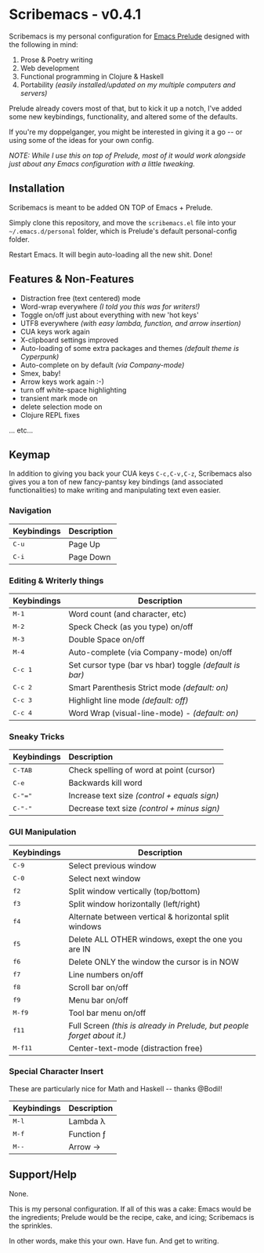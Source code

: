 # Scribemacs - v0.4.1

Scribemacs is my personal configuration for [Emacs Prelude](https://github.com/bbatsov/prelude) designed with the following in mind:

1. Prose & Poetry writing
2. Web development
3. Functional programming in Clojure & Haskell
4. Portability *(easily installed/updated on my multiple computers and servers)*

Prelude already covers most of that, but to kick it up a notch, I've added some new keybindings, functionality, and altered some of the defaults.

If you're my doppelganger, you might be interested in giving it a go -- or using some of the ideas for your own config.

*NOTE: While I use this on top of Prelude, most of it would work alongside just about any Emacs configuration with a little tweaking.*

## Installation

Scribemacs is meant to be added ON TOP of Emacs + Prelude.

Simply clone this repository, and move the ```scribemacs.el``` file into your ```~/.emacs.d/personal``` folder, which is Prelude's default personal-config folder.

Restart Emacs. It will begin auto-loading all the new shit. Done!

## Features & Non-Features

- Distraction free (text centered) mode
- Word-wrap everywhere *(I told you this was for writers!)*
- Toggle on/off just about everything with new 'hot keys'
- UTF8 everywhere *(with easy lambda, function, and arrow insertion)*
- CUA keys work again
- X-clipboard settings improved
- Auto-loading of some extra packages and themes *(default theme is Cyperpunk)*
- Auto-complete on by default *(via Company-mode)*
- Smex, baby!
- Arrow keys work again :-)
- turn off white-space highlighting
- transient mark mode on
- delete selection mode on
- Clojure REPL fixes

... etc...

## Keymap

In addition to giving you back your CUA keys ```C-c,C-v,C-z```, Scribemacs also gives you a ton of new fancy-pantsy key bindings (and associated functionalities) to make writing and manipulating text even easier.

### Navigation

Keybindings        | Description
-------------------|-------------------------------------------------------
<kbd>C-u</kbd>     | Page Up
<kbd>C-i</kbd>     | Page Down


### Editing & Writerly things

Keybindings        | Description
-------------------|-------------------------------------------------------
<kbd>M-1</kbd>     | Word count (and character, etc)
<kbd>M-2</kbd>     | Speck Check (as you type) on/off
<kbd>M-3</kbd>     | Double Space on/off
<kbd>M-4</kbd>     | Auto-complete (via Company-mode) on/off
<kbd>C-c 1</kbd>   | Set cursor type (bar vs hbar) toggle *(default is bar)*
<kbd>C-c 2</kbd>   | Smart Parenthesis Strict mode *(default: on)*
<kbd>C-c 3</kbd>   | Highlight line mode *(default: off)*
<kbd>C-c 4</kbd>   | Word Wrap (visual-line-mode) - *(default: on)*

### Sneaky Tricks

 Keybindings        | Description
:-------------------|:-------------------------------------------------------
<kbd>C-TAB</kbd>   | Check spelling of word at point (cursor)
<kbd>C-e</kbd>     | Backwards kill word
<kbd>C-"="</kbd>   | Increase text size *(control + equals sign)*
<kbd>C-"-"</kbd>   | Decrease text size *(control + minus sign)*


### GUI Manipulation

 Keybindings        | Description
--------------------|----------------------------------------------------
<kbd>C-9</kbd>     | Select previous window
<kbd>C-0</kbd>     | Select next window
<kbd>f2</kbd>      | Split window vertically (top/bottom)
<kbd>f3</kbd>      | Split window horizontally (left/right)
<kbd>f4</kbd>      | Alternate between vertical & horizontal split windows
<kbd>f5</kbd>      | Delete ALL OTHER windows, exept the one you are IN
<kbd>f6</kbd>      | Delete ONLY the window the cursor is in NOW
<kbd>f7</kbd>      | Line numbers on/off
<kbd>f8</kbd>      | Scroll bar on/off
<kbd>f9</kbd>      | Menu bar on/off
<kbd>M-f9</kbd>    | Tool bar menu on/off
<kbd>f11</kbd>     | Full Screen *(this is already in Prelude, but people forget about it.)*
<kbd>M-f11</kbd>   | Center-text-mode (distraction free)

### Special Character Insert

These are particularly nice for Math and Haskell -- thanks @Bodil!

Keybindings        | Description
-------------------|-------------------------------------------------------
<kbd>M-l</kbd>     | Lambda λ
<kbd>M-f</kbd>     | Function ƒ
<kbd>M--</kbd>     | Arrow →



## Support/Help

None.

This is my personal configuration. If all of this was a cake: Emacs would be the ingredients; Prelude would be the recipe, cake, and icing; Scribemacs is the sprinkles.

In other words, make this your own. Have fun. And get to writing.
